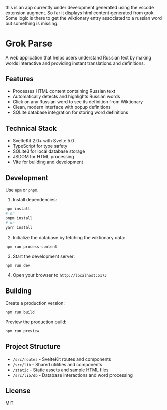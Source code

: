 this is an app currently under development generated using the vscode extension augment.
So far it displays html content generated from grok. Some logic is there to get the wiktionary entry
associated to a russian word but something is missing.

# Grok Parse

A web application that helps users understand Russian text by making words interactive and providing instant translations and definitions.

## Features

- Processes HTML content containing Russian text
- Automatically detects and highlights Russian words
- Click on any Russian word to see its definition from Wiktionary
- Clean, modern interface with popup definitions
- SQLite database integration for storing word definitions

## Technical Stack

- SvelteKit 2.0+ with Svelte 5.0
- TypeScript for type safety
- SQLite3 for local database storage
- JSDOM for HTML processing
- Vite for building and development

## Development

Use `npm` or `pnpm`. 

1. Install dependencies:
```bash
npm install
# or
pnpm install
# or
yarn install
```

2. Initialize the database by fetching the wiktionary data:
```bash
npm run process-content
```


3. Start the development server:
```bash
npm run dev
```

4. Open your browser to `http://localhost:5173`

## Building

Create a production version:
```bash
npm run build
```

Preview the production build:
```bash
npm run preview
```

## Project Structure

- `/src/routes` - SvelteKit routes and components
- `/src/lib` - Shared utilities and components
- `/static` - Static assets and sample HTML files
- `/src/lib/db` - Database interactions and word processing

## License

MIT
